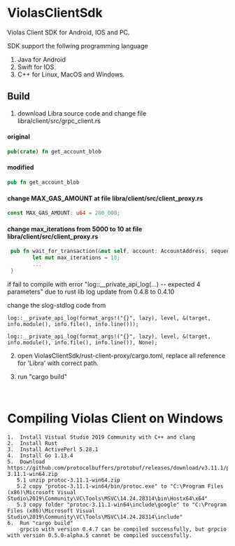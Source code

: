 # ViolasClientSdk
Violas Client SDK for Android, IOS and PC.

SDK support the follwing programming language 
1. Java for Android
2. Swift for IOS
3. C++ for Linux, MacOS and Windows.



## Build

1. download Libra source code and change file libra/client/src/grpc_client.rs

#### original  

```Rust
pub(crate) fn get_account_blob
```

#### modified  

```rust
pub fn get_account_blob
```

#### change MAX_GAS_AMOUNT at file libra/client/src/client_proxy.rs

```Rust
const MAX_GAS_AMOUNT: u64 = 280_000;
```

#### change max_iterations from 5000 to 10 at file libra/client/src/client_proxy.rs

```Rust
 pub fn wait_for_transaction(&mut self, account: AccountAddress, sequence_number: u64) {
        let mut max_iterations = 10;
        ...
 }
```


if fail to compile with error "log::__private_api_log(...) -- expected 4 parameters" due to rust lib log update from 0.4.8 to 0.4.10 

change the slog-stdlog code from  
```
log::__private_api_log(format_args!("{}", lazy), level, &(target, info.module(), info.file(), info.line()));
```

```
log::__private_api_log(format_args!("{}", lazy), level, &(target, info.module(), info.file(), info.line()), None);
```

2. open ViolasClientSdk/rust-client-proxy/cargo.toml, replace all reference for 'Libra' with correct path.

3. run "cargo build"

   ​

# Compiling Violas Client on Windows 

```
1. 	Install Vistual Studio 2019 Community with C++ and clang
2. 	Install Rust
3. 	Install ActivePerl 5.28.1
4. 	Install Go 1.13.4
5. 	Download https://github.com/protocolbuffers/protobuf/releases/download/v3.11.1/protoc-3.11.1-win64.zip
   5.1 unzip protoc-3.11.1-win64.zip
   5.2 copy "protoc-3.11.1-win64/bin/protoc.exe" to "C:\Program Files (x86)\Microsoft Visual Studio\2019\Community\VC\Tools\MSVC\14.24.28314\bin\Hostx64\x64"
   5.3 copy folder "protoc-3.11.1-win64\include\google" to "C:\Program Files (x86)\Microsoft Visual Studio\2019\Community\VC\Tools\MSVC\14.24.28314\include"
6. 	Run "cargo build"
	grpcio with version 0.4.7 can be compiled successfully, but grpcio with version 0.5.0-alpha.5 cannot be compiled successfully.

```
